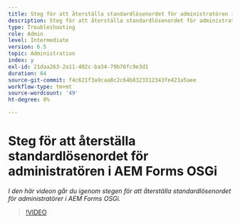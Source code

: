 ```yaml
---
title: Steg för att återställa standardlösenordet för administratören i AEM Forms OSGi
description: Steg för att återställa standardlösenordet för administratören i AEM Forms OSGi
type: Troubleshooting
role: Admin
level: Intermediate
version: 6.5
topic: Administration
index: y
exl-id: 21daa263-2a11-402c-ba34-79b76fc9e3d1
duration: 64
source-git-commit: f4c621f3a9caa8c2c64b8323312343fe421a5aee
workflow-type: tm+mt
source-wordcount: '49'
ht-degree: 0%

---
```


# Steg för att återställa standardlösenordet för administratören i AEM Forms OSGi

*I den här videon går du igenom stegen för att återställa standardlösenordet för administratörer i AEM Forms OSGi.*

>[!VIDEO](https://video.tv.adobe.com/v/335542?quality=12&learn=on)
